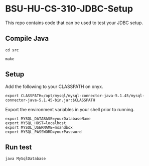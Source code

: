 # BSU-HU-CS-310-JDBC-Setup
This repo contains code that can be used to test your JDBC setup.

## Compile Java
``cd src``

``make``

## Setup
Add the following to your CLASSPATH on onyx. 
````
export CLASSPATH=/opt/mysql/mysql-connector-java-5.1.45/mysql-connector-java-5.1.45-bin.jar:$CLASSPATH
````

Export the environment variables in your shell prior to running.
````
export MYSQL_DATABASE=yourDatabaseName
export MYSQL_HOST=localhost
export MYSQL_USERNAME=msandbox
export MYSQL_PASSWORD=yourPassword
````


## Run test
``java MySqlDatabase``